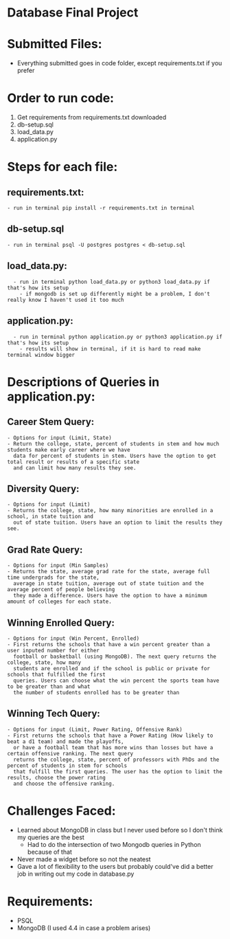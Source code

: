 # Database Final Project

# Submitted Files:
  - Everything submitted goes in code folder, except requirements.txt if you prefer

# Order to run code:
  1. Get requirements from requirements.txt downloaded
  2. db-setup.sql
  3. load_data.py
  4. application.py

# Steps for each file:
  ## requirements.txt:
    - run in terminal pip install -r requirements.txt in terminal

  ## db-setup.sql
    - run in terminal psql -U postgres postgres < db-setup.sql

  ## load_data.py:
      - run in terminal python load_data.py or python3 load_data.py if that's how its setup
        - if mongodb is set up differently might be a problem, I don't really know I haven't used it too much

  ## application.py:
      - run in terminal python application.py or python3 application.py if that's how its setup
        - results will show in terminal, if it is hard to read make terminal window bigger


# Descriptions of Queries in application.py:
  ## Career Stem Query:
    - Options for input (Limit, State)
    - Return the college, state, percent of students in stem and how much students make early career where we have 
      data for percent of students in stem. Users have the option to get total result or results of a specific state
      and can limit how many results they see.

  ## Diversity Query:
    - Options for input (Limit)
    - Returns the college, state, how many minorities are enrolled in a school, in state tuition and 
      out of state tuition. Users have an option to limit the results they see.

  ## Grad Rate Query:
    - Options for input (Min Samples)
    - Returns the state, average grad rate for the state, average full time undergrads for the state, 
      average in state tuition, average out of state tuition and the average percent of people believing 
      they made a difference. Users have the option to have a minimum amount of colleges for each state.

  ## Winning Enrolled Query:
    - Options for input (Win Percent, Enrolled)
    - First returns the schools that have a win percent greater than a user inputed number for either 
      football or basketball (using MongoDB). The next query returns the college, state, how many 
      students are enrolled and if the school is public or private for schools that fulfilled the first
      queries. Users can choose what the win percent the sports team have to be greater than and what 
      the number of students enrolled has to be greater than

  ## Winning Tech Query:
    - Options for input (Limit, Power Rating, Offensive Rank)
    - First returns the schools that have a Power Rating (How likely to beat a d1 team) and made the playoffs, 
      or have a football team that has more wins than losses but have a certain offensive ranking. The next query 
      returns the college, state, percent of professors with PhDs and the percent of students in stem for schools
      that fulfill the first queries. The user has the option to limit the results, choose the power rating 
      and choose the offensive ranking.


# Challenges Faced:
  - Learned about MongoDB in class but I never used before so I don't think my queries are the best
    - Had to do the intersection of two Mongodb queries in Python because of that
  - Never made a widget before so not the neatest
  - Gave a lot of flexibility to the users but probably could've did a better job in writing out my code in database.py

# Requirements:
  - PSQL
  - MongoDB (I used 4.4 in case a problem arises)
